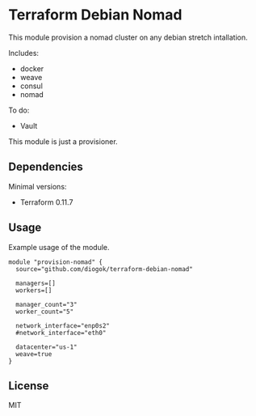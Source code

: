 # Terraform Debian Nomad

This module provision a nomad cluster on any debian stretch intallation.

Includes:

- docker
- weave
- consul
- nomad

To do:

- Vault

This module is just a provisioner.

## Dependencies

Minimal versions:

- Terraform 0.11.7

## Usage

Example usage of the module.

```
module "provision-nomad" {
  source="github.com/diogok/terraform-debian-nomad" 

  managers=[]
  workers=[]

  manager_count="3"
  worker_count="5"

  network_interface="enp0s2"
  #network_interface="eth0"

  datacenter="us-1"
  weave=true
}
```

## License

MIT

